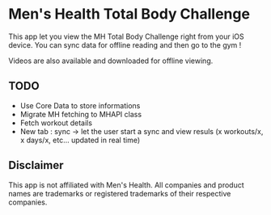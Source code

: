 # Men's Health Total Body Challenge

This app let you view the MH Total Body Challenge right from your iOS device.
You can sync data for offline reading and then go to the gym !

Videos are also available and downloaded for offline viewing.

## TODO

- Use Core Data to store informations
- Migrate MH fetching to MHAPI class
- Fetch workout details
- New tab : sync -> let the user start a sync and view resuls (x workouts/x, x days/x, etc... updated in real time)

## Disclaimer

This app is not affiliated with Men's Health.
All companies and product names are trademarks or registered trademarks of their respective companies.